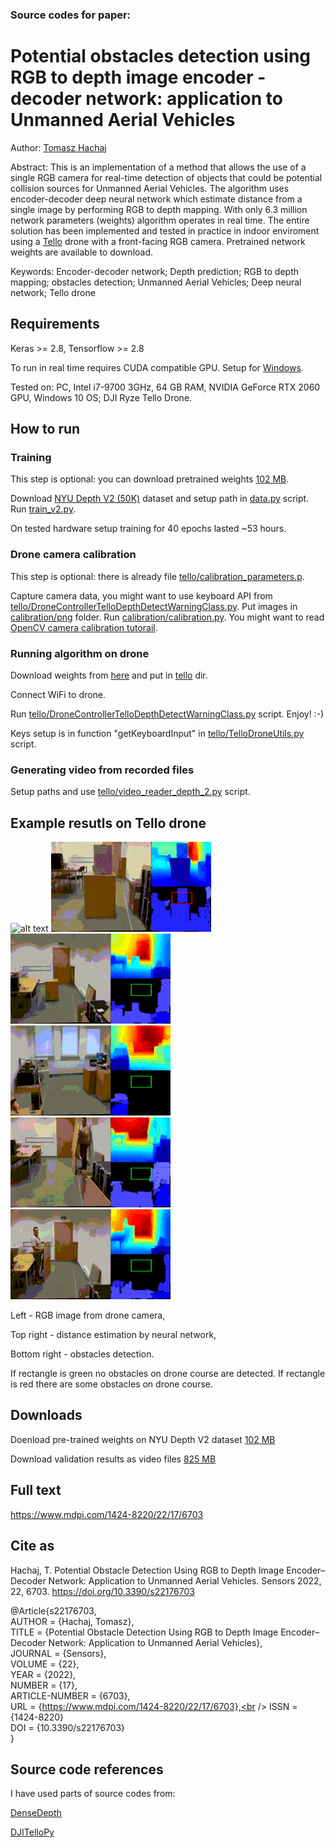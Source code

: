 ### Source codes for paper:

# Potential obstacles detection using RGB to depth image  encoder - decoder network: application to Unmanned Aerial Vehicles

Author: [Tomasz Hachaj](https://sppr.up.krakow.pl/hachaj/)

Abstract: This is an implementation of a method that allows the use of a single RGB camera for real-time detection of objects that could be potential collision sources for Unmanned Aerial Vehicles. 
The algorithm uses encoder-decoder deep neural network which estimate distance from a single image by performing RGB to depth mapping.
With only 6.3 million network parameters (weights) algorithm operates in real time.
The entire solution has been implemented and tested in practice in indoor enviroment using a [Tello](https://www.ryzerobotics.com/tello) drone with a front-facing RGB camera. 
Pretrained network weights are available to download.

Keywords: Encoder-decoder network; Depth prediction; RGB to depth mapping; obstacles detection; Unmanned Aerial Vehicles; Deep neural network; Tello drone

## Requirements

Keras >= 2.8, Tensorflow >= 2.8

To run in real time requires CUDA compatible GPU. Setup for [Windows](https://www.youtube.com/watch?v=EmZZsy7Ym-4). 

Tested on: PC, Intel i7-9700 3GHz, 64 GB RAM, NVIDIA GeForce RTX 2060 GPU, Windows 10 OS; 
DJI Ryze Tello Drone.

## How to run

### Training 
This step is optional: you can download pretrained weights [102 MB](https://sppr.up.krakow.pl/uav/potentialobstacles/modelOK.h5).

Download [NYU Depth V2 (50K)](https://tinyurl.com/nyu-data-zip) dataset 
and setup path in [data.py](training/data.py) script. 
Run [train_v2.py](training/train_v2.py).

On tested hardware setup training for 40 epochs lasted ~53 hours.

### Drone camera calibration
This step is optional: there is already file [tello/calibration_parameters.p](tello/calibration_parameters.p).

Capture camera data, you might want to use keyboard API from
[tello/DroneControllerTelloDepthDetectWarningClass.py](tello/DroneControllerTelloDepthDetectWarningClass.py).
Put images in [calibration/png](calibration/png) folder. 
Run [calibration/calibration.py](calibration/calibration.py). You might want to read [OpenCV camera calibration tutorail](https://docs.opencv.org/4.x/dc/dbb/tutorial_py_calibration.html).

### Running algorithm on drone

Download weights from [here](https://sppr.up.krakow.pl/uav/potentialobstacles/modelOK.h5)
and put in [tello](tello) dir. 

Connect WiFi to drone.

Run [tello/DroneControllerTelloDepthDetectWarningClass.py](tello/DroneControllerTelloDepthDetectWarningClass.py) script. Enjoy! :-)

Keys setup is in function "getKeyboardInput" in [tello/TelloDroneUtils.py](tello/TelloDroneUtils.py) script.

### Generating video from recorded files

Setup paths and use [tello/video_reader_depth_2.py](tello/video_reader_depth_2.py) script.

## Example resutls on Tello drone

![alt text](image/001.gif) ![alt text](image/002.gif)
![alt text](image/003.gif) ![alt text](image/004.gif)
![alt text](image/005.gif) ![alt text](image/006.gif)

Left - RGB image from drone camera, 

Top right - distance estimation by neural network,

Bottom right - obstacles detection. 

If rectangle is green no obstacles on drone course are detected.
If rectangle is red there are some obstacles on drone course.

## Downloads

Doenload pre-trained weights on NYU Depth V2 dataset [102 MB](https://sppr.up.krakow.pl/uav/potentialobstacles/modelOK.h5)

Download validation results as video files [825 MB](https://sppr.up.krakow.pl/uav/potentialobstacles/out_vid.zip) 

## Full text

https://www.mdpi.com/1424-8220/22/17/6703

## Cite as
Hachaj, T. Potential Obstacle Detection Using RGB to Depth Image Encoder–Decoder Network: Application to Unmanned Aerial Vehicles. Sensors 2022, 22, 6703. https://doi.org/10.3390/s22176703 

@Article{s22176703,<br />
AUTHOR = {Hachaj, Tomasz},<br />
TITLE = {Potential Obstacle Detection Using RGB to Depth Image Encoder&ndash;Decoder Network: Application to Unmanned Aerial Vehicles},<br />
JOURNAL = {Sensors},<br />
VOLUME = {22},<br />
YEAR = {2022},<br />
NUMBER = {17},<br />
ARTICLE-NUMBER = {6703},<br />
URL = {https://www.mdpi.com/1424-8220/22/17/6703},<br />
ISSN = {1424-8220}<br />
DOI = {10.3390/s22176703}<br />
}


## Source code references

I have used parts of source codes from:

[DenseDepth](https://github.com/ialhashim/DenseDepth)

[DJITelloPy](https://github.com/damiafuentes/DJITelloPy)